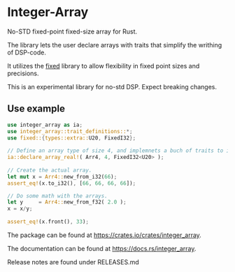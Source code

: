 # Integer-Array

No-STD fixed-point fixed-size array for Rust.

The library lets the user declare arrays with traits that simplify the writhing of DSP-code.

It utilizes the [fixed](https://crates.io/crates/fixed) library to allow flexibility in fixed point sizes and precisions.

This is an experimental library for no-std DSP. Expect breaking changes.
 
## Use example

```rust
use integer_array as ia;
use integer_array::trait_definitions::*;
use fixed::{types::extra::U20, FixedI32};
 
// Define an array type of size 4, and implemnets a buch of traits to it.
ia::declare_array_real!( Arr4, 4, FixedI32<U20> );
 
// Create the actual array.
let mut x = Arr4::new_from_i32(66);
assert_eq!(x.to_i32(), [66, 66, 66, 66]);

// Do some math with the arrays.
let y     = Arr4::new_from_f32( 2.0 );
x = x/y;
 
assert_eq!(x.front(), 33);
```

The package can be found at https://crates.io/crates/integer_array.

The documentation can be found at https://docs.rs/integer_array.

Release notes are found under RELEASES.md

